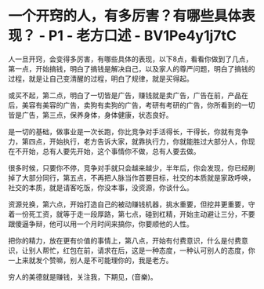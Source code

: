 # 一个开窍的人，有多厉害？有哪些具体表现？ - P1 - 老方口述 - BV1Pe4y1j7tC

人一旦开窍，会变得多厉害，有哪些具体的表现，以下8点，看看你做到了几点，第一点，开始搞钱，明白了搞钱是解决自己，以及家人的尊严问题，明白了搞钱的过程，就是让自己变清醒的过程，明白了规律，就是买得起。

或买不起，第二点，明白了一切皆是广告，赚钱就是卖广告，广告在前，产品在后，美容有美容的广告，卖狗有卖狗的广告，考研有考研的广告，你所看到的一切皆是广告，第三点，保养身体，身体健康，状态良好。

是一切的基础，做事业是一次长跑，你比竞争对手活得长，干得长，你就有竞争力，第四点，开始执行，老方告诉大家，就靠执行力，你就能胜过大部分人，你现在不开始，总有人要先开始，这个事情你不做，总有人要去做。

很多时候，只要你不停，竞争对手就只会越来越少，半年后，你会发现，你已经刷掉了大部分同行，第五点，不再把人脉当作首要目标，社交的本质就是家政呼唤，社交的本质，就是请客吃饭，你没本事，没资源，你谈什么。

资源兑换，第六点，开始打造自己的被动赚钱机器，挑水重要，但挖井更重要，守着一份死工资，就等于走一段厚路，第七点，碰到杠精，开始主动避让三分，不要跟傻逼争辩，他可以用一个月时间来搞你，你要顺他的人性。

把你的精力，放在更有价值的事情上，第八点，开始有付费意识，什么是付费意识，让别人帮忙，红包在前，请求在后，这是一种态度，一种认可别人的态度，你一上来就发个赞嘛，别人是不可能理你的，我是老方。

穷人的美德就是赚钱，关注我，下期见，(音樂)。
